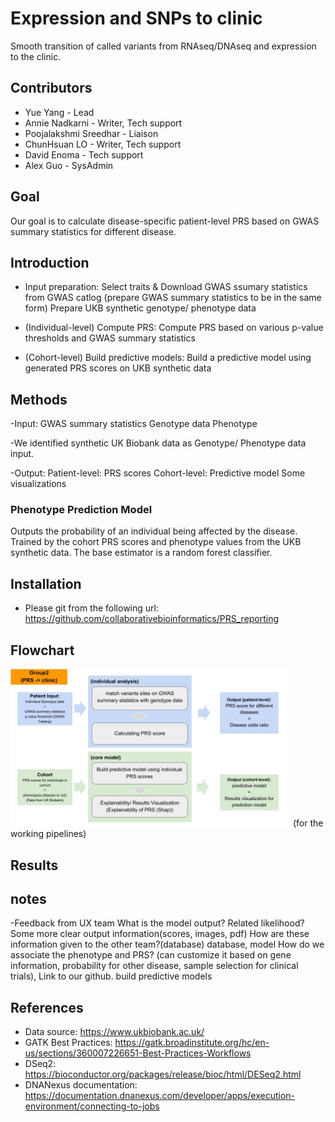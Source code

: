 # Expression and SNPs to clinic
Smooth transition of called variants from RNAseq/DNAseq and expression to the clinic. 

## Contributors 
- Yue Yang - Lead 
- Annie Nadkarni - Writer, Tech support 
- Poojalakshmi Sreedhar - Liaison 
- ChunHsuan LO - Writer, Tech support 
- David Enoma - Tech support 
- Alex Guo - SysAdmin

## Goal 
Our goal is to calculate disease-specific patient-level PRS based on GWAS summary statistics for different disease. 

## Introduction 
- Input preparation:
  Select traits & Download GWAS ssumary statistics from GWAS catlog (prepare GWAS summary statistics to be in the same form)
  Prepare UKB synthetic genotype/ phenotype data

- (Individual-level) Compute PRS:
	  Compute PRS based on various p-value thresholds and GWAS summary statistics

- (Cohort-level) Build predictive models:
    Build a predictive model using generated PRS scores on UKB synthetic data

## Methods
-Input:
  GWAS summary statistics
  Genotype data
  Phenotype

-We identified synthetic UK Biobank data as Genotype/ Phenotype data input.

-Output: 
  Patient-level: 
    PRS scores
  Cohort-level:
    Predictive model
    Some visualizations

### Phenotype Prediction Model
Outputs the probability of an individual being affected by the disease. Trained by the cohort PRS scores and phenotype values from the UKB synthetic data. The base estimator is a random forest classifier.

## Installation 
- Please git from the following url: https://github.com/collaborativebioinformatics/PRS_reporting

## Flowchart
<img width="448" alt="flowchart" src="https://github.com/collaborativebioinformatics/PRS_reporting/raw/main/work_flowchart.jpg">
(for the working pipelines)

## Results 

## notes
-Feedback from UX team
  What is the model output?  Related likelihood? Some more clear output information(scores, images, pdf)
  How are these information given to the other team?(database) database, model
  How do we associate the phenotype and PRS? (can customize it based on gene information, probability for other disease, sample selection for clinical trials), Link to our github. build predictive models


## References 

- Data source: https://www.ukbiobank.ac.uk/
- GATK Best Practices: https://gatk.broadinstitute.org/hc/en-us/sections/360007226651-Best-Practices-Workflows 
- DSeq2: https://bioconductor.org/packages/release/bioc/html/DESeq2.html 
- DNANexus documentation: https://documentation.dnanexus.com/developer/apps/execution-environment/connecting-to-jobs 

